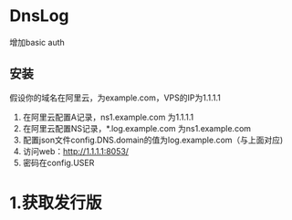 # DnsLog
增加basic auth


安装
---

假设你的域名在阿里云，为example.com，VPS的IP为1.1.1.1

1. 在阿里云配置A记录，ns1.example.com 为1.1.1.1
2. 在阿里云配置NS记录，*.log.example.com 为ns1.example.com
3. 配置json文件config.DNS.domain的值为log.example.com（与上面对应)
4. 访问web：http://1.1.1.1:8053/
5. 密码在config.USER

# 1.获取发行版